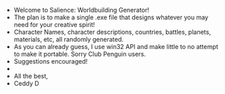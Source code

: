 - Welcome to Salience: Worldbuilding Generator!
- The plan is to make a single .exe file that designs whatever you may need for your creative spirit!
- Character Names, character descriptions, countries, battles, planets, materials, etc, all randomly generated.
- As you can already guess, I use win32 API and make little to no attempt to make it portable. Sorry Club Penguin users.
- Suggestions encouraged!
-
- All the best,
- Ceddy D
